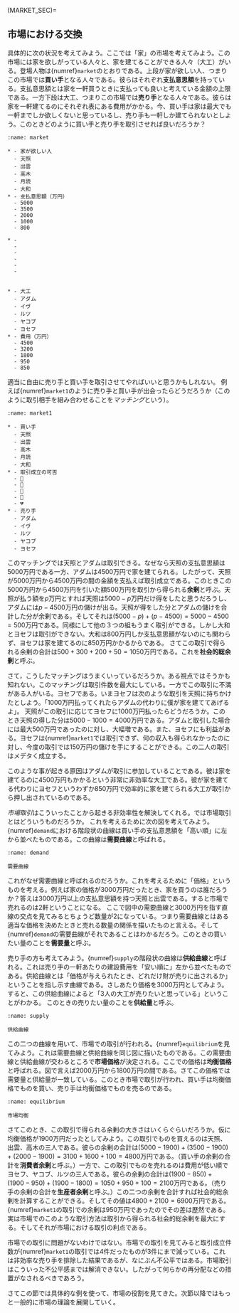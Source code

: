 

(MARKET_SEC)= 
## 市場における交換


具体的に次の状況を考えてみよう。ここでは「家」の市場を考えてみよう。この市場には家を欲しがっている人々と、家を建てることができる人々（大工）がいる。登場人物は{numref}`market`のとおりである。上段が家が欲しい人、つまりこの市場では**買い手**となる人々である。彼らはそれぞれ**支払意思額**を持っている。支払意思額とは家を一軒買うときに支払っても良いと考えている金額の上限である。一方下段は大工、つまりこの市場では**売り手**となる人々である。彼らは家を一軒建てるのにそれぞれ表にある費用がかかる。今、買い手は家は最大でも一軒までしか欲しくないと思っているし、売り手も一軒しか建てられないとしよう。このときどのように買い手と売り手を取引させれば良いだろうか？

```{list-table} 家の取引
:name: market

* - 家が欲しい人 
  - 天照  
  - 出雲  
  - 高木  
  - 月読  
  - 大和   
* - 支払意思額（万円） 
  - 5000   
  - 3500  
  - 2000  
  - 1000  
  - 800

* -  
  -
  -
  -
  -
  - 
  

* - 大工  
  - アダム 
  - イヴ  
  - ルツ 
  - ヤコブ   
  - ヨセフ
* - 費用（万円） 
  - 4500 
  - 3200 
  - 1800 
  - 950 
  - 850 
```

適当に自由に売り手と買い手を取引させてやればいいと思うかもしれない。
例えば{numref}`market1`のように売り手と買い手が出会ったらどうだろうか（このように取引相手を組み合わせることを*マッチング*という）。

```{list-table} 適当なマッチング
:name: market1

* - 買い手 
  - 天照 
  - 出雲 
  - 高木 
  - 月読 
  - 大和   
* - 取引成立の可否
  - 💖
  - 💖
  - 💖
  - 💖
  - 💔
* - 売り手  
  - アダム 
  - イヴ  
  - ルツ 
  - ヤコブ   
  - ヨセフ 

```


このマッチングでは天照とアダムは取引できる。なぜなら天照の支払意思額は5000万円である一方、アダムは4500万円で家を建てられる。したがって、天照が5000万円から4500万円の間の金額を支払えば取引成立である。このときこの5000万円から4500万円を引いた額500万円を取引から得られる**余剰**と呼ぶ。天照が払う額を$p$万円とすれば天照は$5000-p$万円だけ得をしたと思うだろうし、アダムには$p-4500$万円の儲けが出る。天照が得をした分とアダムの儲けを合計した分が余剰である。そしてそれは$(5000-p)+(p-4500)=5000-4500=500$万円である。同様にして他の３つの組もうまく取引ができる。しかし大和とヨセフは取引ができない。大和は800万円しか支払意思額がないのにも関わらず、ヨセフは家を建てるのに850万円かかるからである。
さてこの取引で得られる余剰の合計は$500+300+200+50=1050$万円である。これを**社会的総余剰**と呼ぶ。

さて，こうしたマッチングはうまくいっているだろうか。ある視点ではそうかも知れない。このマッチングは取引件数を最大にしている。一方でこの取引に不満がある人がいる。ヨセフである。いまヨセフは次のような取引を天照に持ちかけたとしよう。「$1000$万円払ってくれたらアダムの代わりに僕が家を建ててあげるよ」。
天照がこの取引に応じてヨセフに$1000$万円払ったらどうだろうか。このとき天照の得した分は$5000-1000=4000$万円である。アダムと取引した場合には最大500万円であったのに対し、大幅増である。また、ヨセフにも利益がある。ヨセフは{numref}`market1`では取引できず、何の収入も得られなかったのに対し、今度の取引では150万円の儲けを手にすることができる。この二人の取引はメデタく成立する。

このような事が起きる原因はアダムが取引に参加していることである。彼は家を建てるのに4500万円もかかるという非常に非効率な大工である。彼が家を建てる代わりにヨセフというわずか850万円で効率的に家を建てられる大工が取引から押し出されているのである。

*市場取引*はこういったことから起きる非効率性を解決してくれる。では市場取引とはどういうものだろうか。
これを考えるために次の図を考えてみよう。{numref}`demand`における階段状の曲線は買い手の支払意思額を「高い順」に左から並べたものである。この曲線は**需要曲線**と呼ばれる。

```{figure} ./ch1_img/demand_ch1.png
:name: demand

需要曲線
```

これがなぜ需要曲線と呼ばれるのだろうか。これを考えるために「価格」というものを考える。例えば家の価格が3000万円だったとき、家を買うのは誰だろうか？答えは3000万円以上の支払意思額を持つ天照と出雲である。すると市場で売れるのは2軒ということになる。
ここで図中の需要曲線と3000万円を指す直線の交点を見てみるとちょうど数量が2になっている。つまり需要曲線とはある適当な価格を決めたときと売れる数量の関係を描いたものと言える。そして{numref}`demand`の需要曲線がそれであることはわかるだろう。このときの買いたい量のことを**需要量**と呼ぶ。

売り手の方も考えてみよう。{numref}`supply`の階段状の曲線は**供給曲線**と呼ばれる。これは売り手の一軒あたりの建設費用を「安い順に」左から並べたものである。供給曲線とは「価格が与えられたとき、どれだけ財が売りに出されるか」ということを指し示す曲線である。さしあたり価格を3000万円としてみよう。すると、この供給曲線によると「3人の大工が売りたいと思っている」ということがわかる。
このときの売りたい量のことを**供給量**と呼ぶ。
```{figure} ./ch1_img/supply_ch1.png
:name: supply

供給曲線
```

この二つの曲線を用いて、市場での取引が行われる。{numref}`equilibrium`を見てみよう。これは需要曲線と供給曲線を同じ図に描いたものである。この需要曲線と供給曲線が交わるところで**市場価格**が決定される。ここでの価格は**均衡価格**と呼ばれる。図で言えば2000万円から1800万円の間である。さてこの価格では需要量と供給量が一致している。このとき市場で取引が行われ、買い手は均衡価格でものを買い、売り手は均衡価格でものを売るのである。

```{figure} ./ch1_img/equilibrium_ch1.png
:name: equilibrium

市場均衡
```

さてこのとき、この取引で得られる余剰の大きさはいくらぐらいだろうか。仮に均衡価格が1900万円だったとしてみよう。この取引でものを買えるのは天照、出雲、高木の三人である。彼らの余剰の合計は$(5000-1900)+(3500-1900)+(2000-1900)=3100+1600+100=4800$万円である。（買い手の余剰の合計を**消費者余剰**と呼ぶ。）一方で、この取引でものを売れるのは費用が低い順でヨセフ、ヤコブ、ルツの三人である。彼らの余剰の合計は$(1900-850)+(1900-950)+(1900-1800)=1050+950+100=2100$万円である。（売り手の余剰の合計を**生産者余剰**と呼ぶ。）この二つの余剰を合計すれば社会的総余剰を計算することができる。そしてその値は$4800+2100=6900$万円である。{numref}`market1`の取引での余剰は950万円であったのでその差は歴然である。実は市場でのこのような取引方法は取引から得られる社会的総余剰を最大にする。そしてそれが市場における取引の利点である。

市場での取引に問題がないわけではない。市場での取引を見てみると取引成立件数が{numref}`market1`の取引では4件だったものが3件にまで減っている。これは非効率な売り手を排除した結果であるが、なにぶん不公平ではある。市場取引はこういった不公平感までは解消できない。したがって何らかの再分配などの措置がなされるべきであろう。

さてこの節では具体的な例を使って、市場の役割を見てきた。次節以降ではもっと一般的に市場の理論を展開していく。

